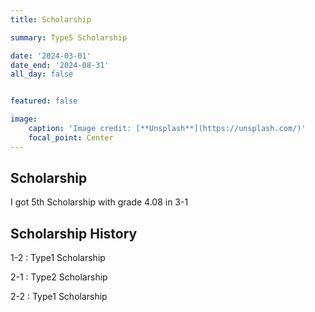 ```yaml
---
title: Scholarship

summary: Type5 Scholarship

date: '2024-03-01'
date_end: '2024-08-31'
all_day: false


featured: false

image:
    caption: 'Image credit: [**Unsplash**](https://unsplash.com/)'
    focal_point: Center
---
```


## Scholarship
I got 5th Scholarship with grade 4.08 in 3-1

## Scholarship History
1-2 : Type1 Scholarship

2-1 : Type2 Scholarship

2-2 : Type1 Scholarship


